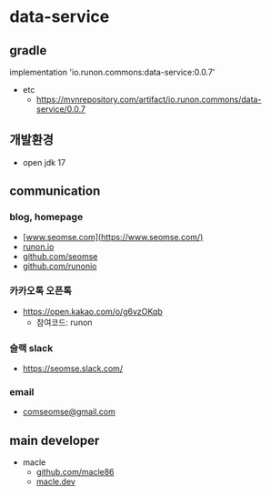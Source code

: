 # data-service

## gradle
implementation 'io.runon.commons:data-service:0.0.7'
- etc
  - https://mvnrepository.com/artifact/io.runon.commons/data-service/0.0.7

## 개발환경
- open jdk 17

## communication
### blog, homepage
- [www.seomse.com](https://www.seomse.com/)
- [runon.io](https://runon.io)
- [github.com/seomse](https://github.com/seomse)
- [github.com/runonio](https://github.com/runonio)

### 카카오톡 오픈톡
- https://open.kakao.com/o/g6vzOKqb
    - 참여코드: runon

### 슬랙 slack
- https://seomse.slack.com/

### email
- comseomse@gmail.com

## main developer
- macle
    -  [github.com/macle86](https://github.com/macle86)
    -  [macle.dev](https://macle.dev)
